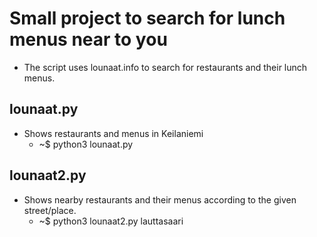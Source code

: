 # Small project to search for lunch menus near to you
- The script uses lounaat.info to search for restaurants and their lunch menus.


## lounaat.py
- Shows restaurants and menus in Keilaniemi
	- ~$ python3 lounaat.py

## lounaat2.py
- Shows nearby restaurants and their menus according to the given street/place.
	- ~$ python3 lounaat2.py lauttasaari
